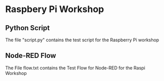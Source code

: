 # Raspbery Pi Workshop

Python Script
-------------

The file "script.py" contains the test script for the Raspberry Pi workshop


Node-RED Flow
-------------

The File flow.txt contains the Test Flow for Node-RED for the Raspi Workshop
